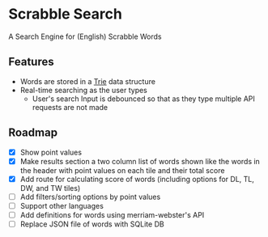 # Scrabble Search

A Search Engine for (English) Scrabble Words

## Features

- Words are stored in a [Trie](https://en.wikipedia.org/wiki/Trie) data structure
- Real-time searching as the user types
    - User's search Input is debounced so that as they type multiple API requests are not made

## Roadmap

- [x] Show point values
- [x] Make results section a two column list of words shown like the words in the header with point values on each tile and their total score
- [x] Add route for calculating score of words (including options for DL, TL, DW, and TW tiles)
- [ ] Add filters/sorting options by point values
- [ ] Support other languages
- [ ] Add definitions for words using merriam-webster's API
- [ ] Replace JSON file of words with SQLite DB
